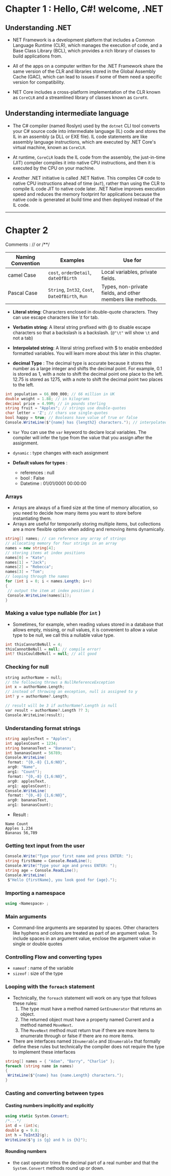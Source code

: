 # Chapter 1 : Hello, C#! welcome, .NET

## Understanding .NET

- NET Framework is a development platform that includes a Common Language Runtime (CLR), which manages the execution of code, and a Base Class Library (BCL), which provides a rich library of classes to build applications from.

- All of the apps on a computer written for the .NET Framework share the same version of the CLR and libraries stored in the Global Assembly Cache (GAC), which can lead to issues if some of them need a specific version for compatibility.

- NET Core includes a cross-platform implementation of the CLR known as `CoreCLR` and a streamlined library of classes known as `CoreFX`.

## Understanding intermediate language

- The C# compiler (named Roslyn) used by the `dotnet` CLI tool converts your C# source code into intermediate language (IL) code and stores the IL in an assembly (a DLL or EXE file). IL code statements are like assembly language instructions, which are executed by .NET Core's virtual machine, known as `CoreCLR`.

- At runtime, `CoreCLR` loads the IL code from the assembly, the just-in-time (JIT) compiler compiles it into native CPU instructions, and then it is executed by the CPU on your machine.

- Another .NET initiative is called .NET Native. This compiles C# code to native CPU instructions ahead of time (`AoT`), rather than using the CLR to compile IL code JIT to native code later. .NET Native improves execution speed and reduces the memory footprint for applications because the native code is generated at build time and then deployed instead of the IL code.

---

# Chapter 2

Comments : // or /**/

| Naming Convention | Examples                                        | Use for                                                    |
| ----------------- | ----------------------------------------------- | ---------------------------------------------------------- |
| camel Case        | `cost`, `orderDetail`, `dateOfBirth`            | Local variables, private fields.                           |
| Pascal Case       | `String`, `Int32`, `Cost`, `DateOfBirth`, `Run` | Types, non-private fields, and other members like methods. |

- **Literal string**: Characters enclosed in double-quote characters. They can use escape characters like \t for tab.
- **Verbatim string**: A literal string prefixed with @ to disable escape characters so that a backslash is a backslash. (`@"\t"` will show `\t` and not a tab)
- **Interpolated string**: A literal string prefixed with $ to enable embedded formatted variables. You will learn more about this later in this chapter.

- **decimal Type**  : The decimal type is accurate because it stores the number as a large integer and shifts the decimal point. For example, 0.1 is stored as 1, with a note to shift the decimal point one place to the left. 12.75 is stored as 1275, with a note to shift the decimal point two places to the left.

```c#
int population = 66_000_000; // 66 million in UK
double weight = 1.88; // in kilograms
decimal price = 4.99M; // in pounds sterling
string fruit = "Apples"; // strings use double-quotes
char letter = 'Z'; // chars use single-quotes
bool happy = true; // Booleans have value of true or false
Console.WriteLine($"{name} has {length2} characters."); // interpolated string
```

- `Var` You can use the `var` keyword to declare local variables. The compiler will infer the type from the value that you assign after the assignment.

- `dynamic`  : type changes with each assignment

- **Default values for types**  :

  - references : null
  - bool : False
  - Datetime : 01/01/0001 00:00:00

### Arrays

- Arrays are always of a fixed size at the time of memory allocation, so you need to decide how many items you want to store before instantiating them.
- Arrays are useful for temporarily storing multiple items, but collections are a more flexible option when adding and removing items dynamically.

```c#
string[] names; // can reference any array of strings
// allocating memory for four strings in an array
names = new string[4];
// storing items at index positions
names[0] = "Kate";
names[1] = "Jack";
names[2] = "Rebecca";
names[3] = "Tom";
// looping through the names
for (int i = 0; i < names.Length; i++)
{
 // output the item at index position i
 Console.WriteLine(names[i]);
}
```

### Making a value type nullable (for `int` )

- Sometimes, for example, when reading values stored in a database that allows empty, missing, or null values, it is convenient to allow a value type to be null, we call this a nullable value type.

```c#
int thisCannotBeNull = 4;
thisCannotBeNull = null; // compile error!
int? thisCouldBeNull = null; // all good
```

### Checking for null

```c
string authorName = null;
// the following throws a NullReferenceException
int x = authorName.Length;
// instead of throwing an exception, null is assigned to y
int? y = authorName?.Length;

// result will be 3 if authorName?.Length is null
var result = authorName?.Length ?? 3;
Console.WriteLine(result);
```

### Understanding format strings

```c#
string applesText = "Apples";
int applesCount = 1234;
string bananasText = "Bananas";
int bananasCount = 56789;
Console.WriteLine(
 format: "{0,-8} {1,6:N0}",
 arg0: "Name",
 arg1: "Count");
 format: "{0,-8} {1,6:N0}",
 arg0: applesText,
 arg1: applesCount);
Console.WriteLine(
 format: "{0,-8} {1,6:N0}",
 arg0: bananasText,
 arg1: bananasCount);
```

- Result :

```
Name Count
Apples 1,234
Bananas 56,789
```

### Getting text input from the user

```c#
Console.Write("Type your first name and press ENTER: ");
string firstName = Console.ReadLine();
Console.Write("Type your age and press ENTER: ");
string age = Console.ReadLine();
Console.WriteLine(
 $"Hello {firstName}, you look good for {age}.");
```

### Importing a namespace

```c#
using <Namespace> ;
```

### Main arguments

- Command-line arguments are separated by spaces. Other characters like hyphens and colons are treated as part of an argument value. To include spaces in an argument value, enclose the argument value in single or double quotes

### Controlling Flow and converting types

- `nameof` : name of the variable
- `sizeof` : size of the type

### Looping with the `foreach` statement

- Technically, the `foreach` statement will work on any type that follows these rules:
  1. The type must have a method named `GetEnumerator` that returns an object.
  2. The returned object must have a property named Current and a method named `MoveNext`.
  3. The `MoveNext` method must return true if there are more items to enumerate through or false if there are no more items.
- There are interfaces named `IEnumerable` and `IEnumerable` that formally define these rules but technically the compiler does not require the type to implement these interfaces

```c#
string[] names = { "Adam", "Barry", "Charlie" };
foreach (string name in names)
{
 WriteLine($"{name} has {name.Length} characters.");
}
```

### Casting and converting between types

#### Casting numbers implicitly and explicitly

```c#
using static System.Convert;
/*...*/
int d = (int)c;
double g = 9.8;
int h = ToInt32(g);
WriteLine($"g is {g} and h is {h}");
```

#### Rounding numbers

- the cast operator trims the decimal part of a real number and that the `System.Convert` methods round up or down.
